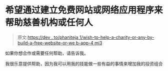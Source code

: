 # 希望通过建立免费网站或网络应用程序来帮助慈善机构或任何人

> 原文:[https://dev . to/phaniteja 1/wish-to-help-a-charity-or-any-by-build-a-free-website-or-we b-app-4 mi3](https://dev.to/phaniteja1/wish-to-help-a-charity-or-anyone-by-building-a-free-website-or-web-app-4mi3)

如果你想合作或需要任何帮助，请告诉我。

我很乐意提供帮助，因为我可以用我的技能做一些有益的事情来增加我的投资组合